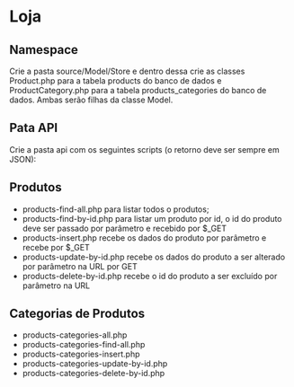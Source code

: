 # Loja

## Namespace

Crie a pasta source/Model/Store e dentro dessa crie as classes Product.php para a tabela products do banco de dados e ProductCategory.php para a tabela products_categories do banco de dados. Ambas serão filhas da classe Model.

## Pata API 

Crie a pasta api com os seguintes scripts (o retorno deve ser sempre em JSON):

## Produtos
- products-find-all.php para listar todos o produtos;
- products-find-by-id.php para listar um produto por id, o id do produto deve ser passado por parâmetro e recebido por $_GET
- products-insert.php recebe os dados do produto por parâmetro e recebe por $_GET
- products-update-by-id.php recebe os dados do produto a ser alterado por parâmetro na URL por GET
- products-delete-by-id.php recebe o id do produto a ser excluído por parâmetro na URL
## Categorias de Produtos
- products-categories-all.php
- products-categories-find-all.php
- products-categories-insert.php
- products-categories-update-by-id.php
- products-categories-delete-by-id.php


